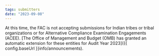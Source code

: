 ```yaml
---
tags: submitters
date: "2023-09-08"
---
```

At this time, the FAC is not accepting submissions for Indian tribes or tribal organizations or for Alternative Compliance Examination Engagements (ACEE). [The Office of Management and Budget (OMB) has granted an automatic extension for these entities for Audit Year 2023]({{ config.baseUrl }}info/announcements).